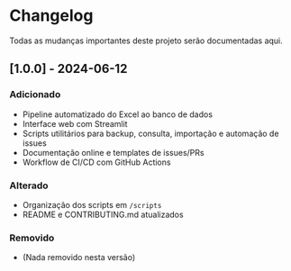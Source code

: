 # Changelog

Todas as mudanças importantes deste projeto serão documentadas aqui.

## [1.0.0] - 2024-06-12
### Adicionado
- Pipeline automatizado do Excel ao banco de dados
- Interface web com Streamlit
- Scripts utilitários para backup, consulta, importação e automação de issues
- Documentação online e templates de issues/PRs
- Workflow de CI/CD com GitHub Actions

### Alterado
- Organização dos scripts em `/scripts`
- README e CONTRIBUTING.md atualizados

### Removido
- (Nada removido nesta versão) 